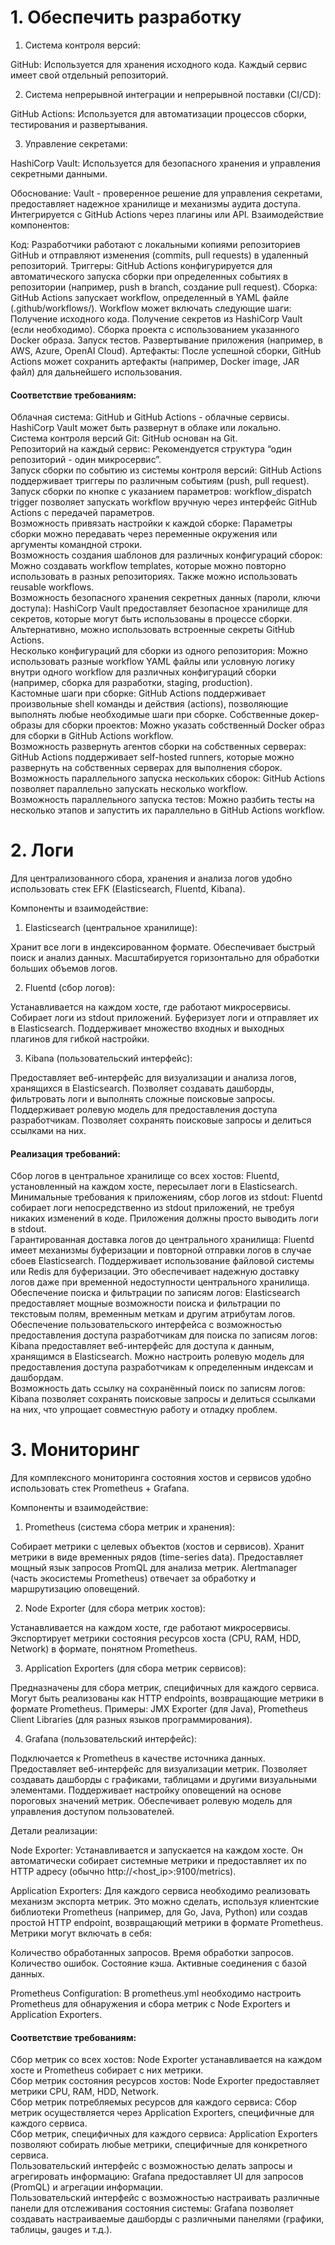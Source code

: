 # 1. Обеспечить разработку
1. Система контроля версий:

GitHub: Используется для хранения исходного кода. Каждый сервис имеет свой отдельный репозиторий.  

2. Система непрерывной интеграции и непрерывной поставки (CI/CD):

GitHub Actions: Используется для автоматизации процессов сборки, тестирования и развертывания.

3. Управление секретами:

HashiCorp Vault: Используется для безопасного хранения и управления секретными данными.

Обоснование: Vault - проверенное решение для управления секретами, предоставляет надежное хранилище и механизмы аудита доступа. Интегрируется с GitHub Actions через плагины или API.
Взаимодействие компонентов:

Код: Разработчики работают с локальными копиями репозиториев GitHub и отправляют изменения (commits, pull requests) в удаленный репозиторий.
Триггеры: GitHub Actions конфигурируется для автоматического запуска сборки при определенных событиях в репозитории (например, push в branch, создание pull request).
Сборка: GitHub Actions запускает workflow, определенный в YAML файле (.github/workflows/). Workflow может включать следующие шаги:
Получение исходного кода.
Получение секретов из HashiCorp Vault (если необходимо).
Сборка проекта с использованием указанного Docker образа.
Запуск тестов.
Развертывание приложения (например, в AWS, Azure, OpenAI Cloud).
Артефакты: После успешной сборки, GitHub Actions может сохранить артефакты (например, Docker image, JAR файл) для дальнейшего использования.

#### Соответствие требованиям:

Облачная система: GitHub и GitHub Actions - облачные сервисы. HashiCorp Vault может быть развернут в облаке или локально.  
Система контроля версий Git: GitHub основан на Git.  
Репозиторий на каждый сервис: Рекомендуется структура “один репозиторий - один микросервис”.  
Запуск сборки по событию из системы контроля версий: GitHub Actions поддерживает триггеры по различным событиям (push, pull request).  
Запуск сборки по кнопке с указанием параметров: workflow_dispatch trigger позволяет запускать workflow вручную через интерфейс GitHub Actions с передачей параметров.  
Возможность привязать настройки к каждой сборке: Параметры сборки можно передавать через переменные окружения или аргументы командной строки.  
Возможность создания шаблонов для различных конфигураций сборок: Можно создавать workflow templates, которые можно повторно использовать в разных репозиториях.   Также можно использовать reusable workflows.  
Возможность безопасного хранения секретных данных (пароли, ключи доступа): HashiCorp Vault предоставляет безопасное хранилище для секретов, которые могут быть использованы в процессе сборки. Альтернативно, можно использовать встроенные секреты GitHub Actions.  
Несколько конфигураций для сборки из одного репозитория: Можно использовать разные workflow YAML файлы или условную логику внутри одного workflow для различных конфигураций сборки (например, сборка для разработки, staging, production).  
Кастомные шаги при сборке: GitHub Actions поддерживает произвольные shell команды и действия (actions), позволяющие выполнять любые необходимые шаги при сборке.
Собственные докер-образы для сборки проектов: Можно указать собственный Docker образ для сборки в GitHub Actions workflow.  
Возможность развернуть агентов сборки на собственных серверах: GitHub Actions поддерживает self-hosted runners, которые можно развернуть на собственных серверах для выполнения сборок.  
Возможность параллельного запуска нескольких сборок: GitHub Actions позволяет параллельно запускать несколько workflow.  
Возможность параллельного запуска тестов: Можно разбить тесты на несколько этапов и запустить их параллельно в GitHub Actions workflow.  

# 2. Логи

Для централизованного сбора, хранения и анализа логов удобно использовать стек EFK (Elasticsearch, Fluentd, Kibana).

Компоненты и взаимодействие:

1. Elasticsearch (центральное хранилище):

Хранит все логи в индексированном формате.
Обеспечивает быстрый поиск и анализ данных.
Масштабируется горизонтально для обработки больших объемов логов.

2. Fluentd (сбор логов):

Устанавливается на каждом хосте, где работают микросервисы.
Собирает логи из stdout приложений.
Буферизует логи и отправляет их в Elasticsearch.
Поддерживает множество входных и выходных плагинов для гибкой настройки.

3. Kibana (пользовательский интерфейс):

Предоставляет веб-интерфейс для визуализации и анализа логов, хранящихся в Elasticsearch.
Позволяет создавать дашборды, фильтровать логи и выполнять сложные поисковые запросы.
Поддерживает ролевую модель для предоставления доступа разработчикам.
Позволяет сохранять поисковые запросы и делиться ссылками на них.

#### Реализация требований:

Сбор логов в центральное хранилище со всех хостов: Fluentd, установленный на каждом хосте, пересылает логи в Elasticsearch.  
Минимальные требования к приложениям, сбор логов из stdout: Fluentd собирает логи непосредственно из stdout приложений, не требуя никаких изменений в коде. Приложения должны просто выводить логи в stdout.  
Гарантированная доставка логов до центрального хранилища: Fluentd имеет механизмы буферизации и повторной отправки логов в случае сбоев Elasticsearch.   Поддерживает использование файловой системы или Redis для буферизации. Это обеспечивает надежную доставку логов даже при временной недоступности центрального хранилища.  
Обеспечение поиска и фильтрации по записям логов: Elasticsearch предоставляет мощные возможности поиска и фильтрации по текстовым полям, временным меткам и другим атрибутам логов.  
Обеспечение пользовательского интерфейса с возможностью предоставления доступа разработчикам для поиска по записям логов: Kibana предоставляет веб-интерфейс для доступа к данным, хранящимся в Elasticsearch. Можно настроить ролевую модель для предоставления доступа разработчикам к определенным индексам и дашбордам.  
Возможность дать ссылку на сохранённый поиск по записям логов: Kibana позволяет сохранять поисковые запросы и делиться ссылками на них, что упрощает совместную работу и отладку проблем.  

# 3. Мониторинг

Для комплексного мониторинга состояния хостов и сервисов удобно использовать стек Prometheus + Grafana.

Компоненты и взаимодействие:

1. Prometheus (система сбора метрик и хранения):

Собирает метрики с целевых объектов (хостов и сервисов).
Хранит метрики в виде временных рядов (time-series data).
Предоставляет мощный язык запросов PromQL для анализа метрик.
Alertmanager (часть экосистемы Prometheus) отвечает за обработку и маршрутизацию оповещений.

2. Node Exporter (для сбора метрик хостов):

Устанавливается на каждом хосте, где работают микросервисы.
Экспортирует метрики состояния ресурсов хоста (CPU, RAM, HDD, Network) в формате, понятном Prometheus.

3. Application Exporters (для сбора метрик сервисов):

Предназначены для сбора метрик, специфичных для каждого сервиса.
Могут быть реализованы как HTTP endpoints, возвращающие метрики в формате Prometheus.
Примеры: JMX Exporter (для Java), Prometheus Client Libraries (для разных языков программирования).

4. Grafana (пользовательский интерфейс):

Подключается к Prometheus в качестве источника данных.
Предоставляет веб-интерфейс для визуализации метрик.
Позволяет создавать дашборды с графиками, таблицами и другими визуальными элементами.
Поддерживает настройку оповещений на основе пороговых значений метрик.
Обеспечивает ролевую модель для управления доступом пользователей.

Детали реализации:

Node Exporter: Устанавливается и запускается на каждом хосте. Он автоматически собирает системные метрики и предоставляет их по HTTP адресу (обычно http://<host_ip>:9100/metrics).

Application Exporters: Для каждого сервиса необходимо реализовать механизм экспорта метрик. Это можно сделать, используя клиентские библиотеки Prometheus (например, для Go, Java, Python) или создав простой HTTP endpoint, возвращающий метрики в формате Prometheus. Метрики могут включать в себя:

Количество обработанных запросов.
Время обработки запросов.
Количество ошибок.
Состояние кэша.
Активные соединения с базой данных.

Prometheus Configuration: В prometheus.yml необходимо настроить Prometheus для обнаружения и сбора метрик с Node Exporters и Application Exporters.

#### Соответствие требованиям:

Сбор метрик со всех хостов: Node Exporter устанавливается на каждом хосте и Prometheus собирает с них метрики.  
Сбор метрик состояния ресурсов хостов: Node Exporter предоставляет метрики CPU, RAM, HDD, Network.  
Сбор метрик потребляемых ресурсов для каждого сервиса: Сбор метрик осуществляется через Application Exporters, специфичные для каждого сервиса.  
Сбор метрик, специфичных для каждого сервиса: Application Exporters позволяют собирать любые метрики, специфичные для конкретного сервиса.  
Пользовательский интерфейс с возможностью делать запросы и агрегировать информацию: Grafana предоставляет UI для запросов (PromQL) и агрегации информации.  
Пользовательский интерфейс с возможностью настраивать различные панели для отслеживания состояния системы: Grafana позволяет создавать настраиваемые дашборды с различными панелями (графики, таблицы, gauges и т.д.).
